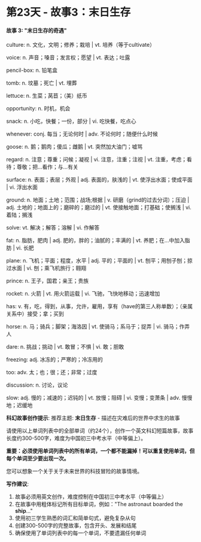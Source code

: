 # 第23天 - 故事3：末日生存

#### 故事 3: "末日生存的奇遇"

culture: n. 文化，文明；修养；栽培 | vt.  培养（等于cultivate）

voice: n. 声音；嗓音；发言权；愿望 | vt. 表达；吐露

pencil-box: n. 铅笔盒

tomb: n. 坟墓；死亡 | vt. 埋葬

lettuce: n.  生菜；莴苣；（美）纸币

opportunity: n. 时机，机会

snack: n. 小吃，快餐；一份，部分 | vi. 吃快餐，吃点心

whenever: conj. 每当；无论何时 | adv. 不论何时；随便什么时候

goose: n. 鹅；鹅肉；傻瓜；雌鹅 | vt. 突然加大油门；嘘骂

regard: n. 注意；尊重；问候；凝视 | vi. 注意，注重；注视 | vt. 注重，考虑；看待；尊敬；把…看作；与…有关

surface: n. 表面；表层；外观 | adj. 表面的，肤浅的 | vt. 使浮出水面；使成平面 | vi. 浮出水面

ground: n. 地面；土地；范围；战场;根据 | v. 研磨（grind的过去分词）；压迫 | adj. 土地的；地面上的；磨碎的；磨过的 | vt. 使接触地面；打基础；使搁浅 | vi. 着陆；搁浅

solve: vt. 解决；解答；溶解 | vi. 作解答

fat: n. 脂肪，肥肉 | adj. 肥的，胖的；油腻的；丰满的 | vt. 养肥；在…中加入脂肪 | vi. 长肥

plane: n. 飞机；平面；程度，水平 | adj. 平的；平面的 | vt. 刨平；用刨子刨；掠过水面 | vi. 刨；乘飞机旅行；翱翔

prince: n. 王子，国君；亲王；贵族

rocket: n. 火箭 | vt. 用火箭运载 | vi. 飞驰，飞快地移动；迅速增加

has: v. 有，吃，得到，从事，允许，雇用，享有（have的第三人称单数）；（亲属关系中）接受；拿；买到

horse: n. 马；骑兵；脚架；海洛因 | vt. 使骑马；系马于；捉弄 | vi. 骑马；作弄人

dare: n. 挑战；挑动 | vt. 敢冒；不惧 | vi. 敢；胆敢

freezing: adj. 冰冻的；严寒的；冷冻用的

too: adv. 太；也；很；还；非常；过度

discussion: n. 讨论，议论

slow: adj. 慢的；减速的；迟钝的 | vt. 放慢；阻碍 | vi. 变慢；变萧条 | adv. 慢慢地；迟缓地

**科幻故事创作提示**:
推荐主题: **末日生存** - 描述在灾难后的世界中求生的故事

请使用以上单词列表中的全部单词（约24个），创作一个英文科幻短篇故事，故事长度约300-500字，难度为中国初三中考水平（中等偏上）。

**重要：必须使用单词列表中的所有单词，一个都不能漏掉！可以重复使用单词，但每个单词至少要出现一次。**

您可以想象一个关于关于未来世界的科技冒险的故事情境。

**写作建议**: 
1. 故事必须用英文创作，难度控制在中国初三中考水平（中等偏上）
2. 在故事中用粗体标记所有目标单词，例如："The astronaut boarded the **ship**..."
3. 使用初三学生熟悉的词汇和简单句式，避免复杂从句
4. 创建300-500字的完整故事，包含开头、发展和结尾
5. 确保使用了单词列表中的每一个单词，不要遗漏任何单词
